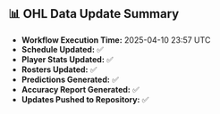 ## 📊 OHL Data Update Summary
- **Workflow Execution Time:** 2025-04-10 23:57 UTC
- **Schedule Updated:** ✅
- **Player Stats Updated:** ✅
- **Rosters Updated:** ✅
- **Predictions Generated:** ✅
- **Accuracy Report Generated:** ✅
- **Updates Pushed to Repository:** ✅
